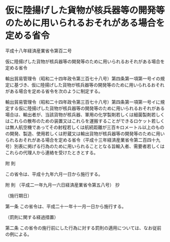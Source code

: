 # 仮に陸揚げした貨物が核兵器等の開発等のために用いられるおそれがある場合を定める省令

平成十八年経済産業省令第百二号

仮に陸揚げした貨物が核兵器等の開発等のために用いられるおそれがある場合を定める省令

輸出貿易管理令（昭和二十四年政令第三百七十八号）第四条第一項第一号イの規定に基づき、仮に陸揚げした貨物が核兵器等の開発等のために用いられるおそれがある場合を定める省令を次のように制定する。

輸出貿易管理令（昭和二十四年政令第三百七十八号）第四条第一項第一号イに規定する仮に陸揚げした貨物が核兵器等の開発等のために用いられるおそれがある場合は、輸出者が、当該貨物が核兵器、軍用の化学製剤若しくは細菌製剤若しくはこれらの散布のための装置又はこれらを運搬することができるロケット若しくは無人航空機であってその射程若しくは航続距離が三百キロメートル以上のものの開発、製造、使用若しくは貯蔵又は輸出貨物が核兵器等の開発等のために用いられるおそれがある場合を定める省令（平成十三年経済産業省令第二百四十九号）別表に掲げる行為のために用いられることとなる旨輸入者、需要者若しくはこれらの代理人から連絡を受けたときとする。

附 則

この省令は、平成十九年六月一日から施行する。

附 則 （平成二一年九月一六日経済産業省令第五八号） 抄

（施行期日）

第一条 この省令は、平成二十一年十一月一日から施行する。

（罰則に関する経過措置）

第二条 この省令の施行前にした行為に対する罰則の適用については、なお従前の例による。
